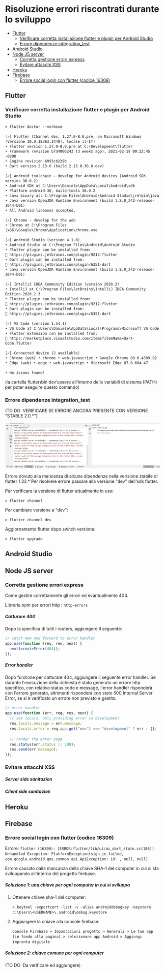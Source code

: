 # Risoluzione errori riscontrati durante lo sviluppo

<!-- @import "[TOC]" {cmd="toc" depthFrom=2 depthTo=4 orderedList=false} -->

<!-- code_chunk_output -->

- [Flutter](#flutter)
  - [Verificare corretta installazione flutter e plugin per Android Studio](#verificare-corretta-installazione-flutter-e-plugin-per-android-studio)
  - [Errore dipendenze integration_test](#errore-dipendenze-integration_test)
- [Android Studio](#android-studio)
- [Node JS server](#node-js-server)
  - [Corretta gestione errori express](#corretta-gestione-errori-express)
  - [Evitare attacchi XSS](#evitare-attacchi-xss)
- [Heroku](#heroku)
- [Firebase](#firebase)
  - [Errore social login con flutter (codice 16309)](#errore-social-login-con-flutter-codice-16309)

<!-- /code_chunk_output -->

## Flutter

### Verificare corretta installazione flutter e plugin per Android Studio

```
> flutter doctor --verbose

[✓] Flutter (Channel dev, 1.27.0-8.0.pre, on Microsoft Windows [Versione 10.0.18363.1440], locale it-IT)
• Flutter version 1.27.0-8.0.pre at C:\Development\flutter
• Framework revision b7d4806243 (3 weeks ago), 2021-02-19 09:22:45 -0800
• Engine revision 6993cb229b
• Dart version 2.13.0 (build 2.13.0-30.0.dev)

[✓] Android toolchain - develop for Android devices (Android SDK version 30.0.2)
• Android SDK at C:\Users\Daniele\AppData\Local\Android\sdk
• Platform android-30, build-tools 30.0.2
• Java binary at: C:\Program Files\Android\Android Studio\jre\bin\java
• Java version OpenJDK Runtime Environment (build 1.8.0_242-release-1644-b01)
• All Android licenses accepted.

[✓] Chrome - develop for the web
• Chrome at C:\Program Files (x86)\Google\Chrome\Application\chrome.exe

[✓] Android Studio (version 4.1.0)
• Android Studio at C:\Program Files\Android\Android Studio
• Flutter plugin can be installed from:
🔨 https://plugins.jetbrains.com/plugin/9212-flutter
• Dart plugin can be installed from:
🔨 https://plugins.jetbrains.com/plugin/6351-dart
• Java version OpenJDK Runtime Environment (build 1.8.0_242-release-1644-b01)

[✓] IntelliJ IDEA Community Edition (version 2020.2)
• IntelliJ at C:\Program Files\JetBrains\IntelliJ IDEA Community Edition 2020.2.3
• Flutter plugin can be installed from:
🔨 https://plugins.jetbrains.com/plugin/9212-flutter
• Dart plugin can be installed from:
🔨 https://plugins.jetbrains.com/plugin/6351-dart

[✓] VS Code (version 1.54.1)
• VS Code at C:\Users\Daniele\AppData\Local\Programs\Microsoft VS Code
• Flutter extension can be installed from:
🔨 https://marketplace.visualstudio.com/items?itemName=Dart-Code.flutter

[✓] Connected device (2 available)
• Chrome (web) • chrome • web-javascript • Google Chrome 89.0.4389.82
• Edge (web) • edge • web-javascript • Microsoft Edge 87.0.664.47

• No issues found!
```

(la cartella flutter\bin dev'essere all'interno delle variabili di sistema (PATH) per poter eseguire questo comando)

### Errore dipendenze integration_test

(TO DO: VERIFICARE SE ERRORE ANCORA PRESENTE CON VERSIONE "STABLE 2.0.\*")

![integration_test Error](/images/ERROR_integration_test.jpg)

Errore dovuto alla mancanza di alcune dipendenze nella verisione stabile di flutter 1.22.\*
Per risolvere errore passare alla versione "dev" dell'sdk flutter.

Per verificare la versione di flutter attualmente in uso:

`> flutter channel`

Per cambiare versione a "dev":

`> flutter channel dev`

Aggiornamento flutter dopo switch versione:

`> flutter upgrade`

## Android Studio

## Node JS server

### Corretta gestione errori express

Come gestire correttamente gli errori ed evantualmente 404.

Libreria npm per errori http : `http-errors`

##### Catturare 404

Dopo la specifica di tutti i routers, aggiungere il seguente:

```javascript
// catch 404 and forward to error handler
app.use(function (req, res, next) {
  next(createError(404));
});
```

##### Error handler

Dopo funzione per catturare 404, aggiungere il seguente error handler.
Se durante l'esecuzione della richiesta è stato generato un errore http specifico, con relativo status code e message, l'error handler risponderà con l'errore generato,
altrimenti risponderà con stato 500 Internal Server Error, se si è verificato un errore non previsto e gestito.

```javascript
// error handler
app.use(function (err, req, res, next) {
  // set locals, only providing error in development
  res.locals.message = err.message;
  res.locals.error = req.app.get("env") === "development" ? err : {};

  // render the error page
  res.status(err.status || 500);
  res.send(err.message);
});
```

### Evitare attacchi XSS

##### Server side sanitazion

##### Client side sanitazion

## Heroku

## Firebase

### Errore social login con flutter (codice 16309)

Errore: `flutter (16309): [ERROR:flutter/lib/ui/ui_dart_state.cc(186)] Unhandled Exception: PlatformException(sign_in_failed, com.google.android.gms.common.api.ApiException: 10: , null, null)`

Errore causato dalla mancanza della chiave SHA-1 del computer in cui si sta sviluppando all'interno del progetto firebase.

##### Soluzione 1: una chiave per ogni computer in cui si sviluppa

1. Ottenere chiave sha-1 del computer:

   `> keytool -exportcert -list -v -alias androiddebugkey -keystore c:\Users\<USERNAME>\.android\debug.keystore`

2. Aggiungere la chiave alla console firebase:

   `Console Firebase > Impostazioni progetto > Generali > Le tue app (in fondo alla pagina) > selezionare app Android > Aggiungi impronta digitale`

##### Soluzione 2: chiave comune per ogni computer

(TO DO: Da verificare ed aggiungere)
